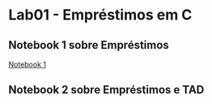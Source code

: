 # Lab01 - Empréstimos em C

## Notebook 1 sobre Empréstimos
[Notebook 1](https://github.com/PedroCeccon/MC322-A_1s_2022/blob/main/lab01/notebook/emprestimo01.ipynb)

## Notebook 2 sobre Empréstimos e TAD


